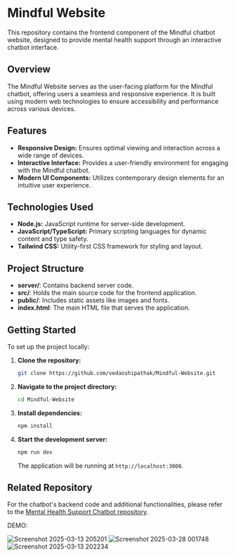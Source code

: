 # Mindful Website

This repository contains the frontend component of the Mindful chatbot website, designed to provide mental health support through an interactive chatbot interface.

## Overview

The Mindful Website serves as the user-facing platform for the Mindful chatbot, offering users a seamless and responsive experience. It is built using modern web technologies to ensure accessibility and performance across various devices.

## Features

- **Responsive Design:** Ensures optimal viewing and interaction across a wide range of devices.
- **Interactive Interface:** Provides a user-friendly environment for engaging with the Mindful chatbot.
- **Modern UI Components:** Utilizes contemporary design elements for an intuitive user experience.

## Technologies Used

- **Node.js:** JavaScript runtime for server-side development.
- **JavaScript/TypeScript:** Primary scripting languages for dynamic content and type safety.
- **Tailwind CSS:** Utility-first CSS framework for styling and layout.

## Project Structure

- **server/**: Contains backend server code.
- **src/**: Holds the main source code for the frontend application.
- **public/**: Includes static assets like images and fonts.
- **index.html**: The main HTML file that serves the application.

## Getting Started

To set up the project locally:

1. **Clone the repository:**

   ```bash
   git clone https://github.com/vedanshipathak/Mindful-Website.git
   ```

2. **Navigate to the project directory:**

   ```bash
   cd Mindful-Website
   ```

3. **Install dependencies:**

   ```bash
   npm install
   ```

4. **Start the development server:**

   ```bash
   npm run dev
   ```

   The application will be running at `http://localhost:3000`.

## Related Repository

For the chatbot's backend code and additional functionalities, please refer to the [Mental Health Support Chatbot repository](https://github.com/vedanshipathak/Mental-Health-Support-Chatbot/tree/main).

DEMO:

![Screenshot 2025-03-13 205201](https://github.com/user-attachments/assets/9ff82746-d4b2-4a30-9330-cddf01899124)
![Screenshot 2025-03-28 001748](https://github.com/user-attachments/assets/28af11ed-3480-49cb-975f-1443fb70e7c4)
![Screenshot 2025-03-13 202234](https://github.com/user-attachments/assets/a0cf674e-bc44-44a5-8aee-5679ff6c60a3)
